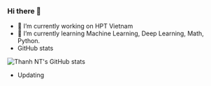 ### Hi there 👋
- 🔭 I’m currently working on HPT Vietnam
- 🌱 I’m currently learning Machine Learning, Deep Learning, Math, Python.
- GitHub stats

![Thanh NT's GitHub stats](https://github-readme-stats.vercel.app/api?username=ntthanhpy&show_icons=true&theme=algolia)
- Updating
<!--
**ntthanhpy/ntthanhpy** is a ✨ _special_ ✨ repository because its `README.md` (this file) appears on your GitHub profile.

Here are some ideas to get you started:

- 🔭 I’m currently working on ...
- 🌱 I’m currently learning ...
- 👯 I’m looking to collaborate on ...
- 🤔 I’m looking for help with ...
- 💬 Ask me about ...
- 📫 How to reach me: ...
- 😄 Pronouns: ...
- ⚡ Fun fact: ...
-->
